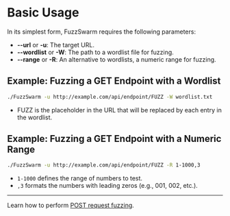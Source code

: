# Basic Usage

In its simplest form, FuzzSwarm requires the following parameters:

- **--url** or **-u**: The target URL.
- **--wordlist** or **-W**: The path to a wordlist file for fuzzing.
- **--range** or **-R**: An alternative to wordlists, a numeric range for fuzzing.

## Example: Fuzzing a GET Endpoint with a Wordlist

```bash
./FuzzSwarm -u http://example.com/api/endpoint/FUZZ -W wordlist.txt
```

- FUZZ is the placeholder in the URL that will be replaced by each entry in the wordlist.

## Example: Fuzzing a GET Endpoint with a Numeric Range

```bash
./FuzzSwarm -u http://example.com/api/endpoint/FUZZ -R 1-1000,3
```

-  `1-1000` defines the range of numbers to test.
-  `,3` formats the numbers with leading zeros (e.g., 001, 002, etc.).

---

Learn how to perform [POST request fuzzing](fuzzing_post.md).